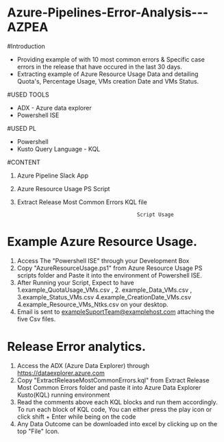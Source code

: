 # Azure-Pipelines-Error-Analysis---AZPEA

#Introduction  
  *  Providing example of with 10 most common errors & Specific case errors in the release that have occured in the last 30 days. 
  *  Extracting example of Azure Resource Usage Data and  detailing Quota's, Percentage Usage, VMs creation Date and VMs Status. 
  
#USED TOOLS 
  *  ADX - Azure data explorer  
  *  Powershell ISE 

#USED PL
  *  Powershell
  *  Kusto Query Language - KQL 

#CONTENT 
1. Azure Pipeline Slack App 
2. Azure Resource Usage PS Script
3. Extract Release Most Common Errors KQL file  

                                              Script Usage

# Example Azure Resource Usage.
1. Access The "Powershell ISE" through your Development Box 
2. Copy  "AzureResourceUsage.ps1" from Azure Resource Usage PS scripts  folder and Paste it into the environment of Powershell ISE. 
3. After Running your Script, Expect to have 1.example_QuotaUsage_VMs.csv , 2. example_Data_VMs.csv , 3.example_Status_VMs.csv 4.example_CreationDate_VMs.csv 4.example_Resource_VMs_Ntks.csv on your desktop.
5. Email is sent to exampleSuportTeam@examplehost.com attaching the five Csv files.   

# Release Error analytics.
1. Access the ADX (Azure Data Explorer) through https://dataexplorer.azure.com 
2. Copy "ExtractReleaseMostCommonErrors.kql"  from Extract Release Most Common Errors folder and  paste it into Azure Data Explorer Kusto(KQL) running environment
3. Read the comments above each KQL blocks and run them accordingly. To run each block of KQL code, You can either press the play icon or click shift + Enter while being on the code
4. Any Data Outcome can be downloaded into excel by clicking up on the top "File" Icon. 
